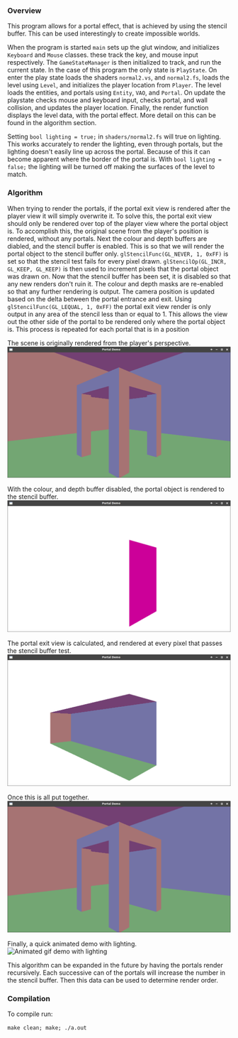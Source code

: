 
### Overview
This program allows for a portal effect, that is achieved by using the stencil buffer. This can be used interestingly to create impossible worlds.

When the program is started `main` sets up the glut window, and initializes `Keyboard` and `Mouse` classes. these track the key, and mouse input respectively. The `GameStateManager` is then initialized to track, and run the current state. In the case of this program the only state is `PlayState`. On enter the play state loads the shaders `normal2.vs`, and `normal2.fs`, loads the level using `Level`, and initializes the player location from `Player`. The level loads the entities, and portals using `Entity`, `VAO`, and `Portal`. On update the playstate checks mouse and keyboard input, checks portal, and wall collision, and updates the player location. Finally, the render function displays the level data, with the portal effect. More detail on this can be found in the algorithm section.

Setting `bool lighting = true;` in `shaders/normal2.fs` will true on lighting. This works accurately to render the lighting, even through portals, but the lighting doesn't easily line up across the portal. Because of this it can become apparent where the border of the portal is. With `bool lighting = false;` the lighting will be turned off making the surfaces of the level to match.

### Algorithm
When trying to render the portals, if the portal exit view is rendered after the player view it will simply overwrite it. To solve this, the portal exit view should only be rendered over top of the player view where the portal object is. To accomplish this, the original scene from the player's position is rendered, without any portals. Next the colour and depth buffers are diabled, and the stencil buffer is enabled. This is so that we will render the portal object to the stencil buffer only. `glStencilFunc(GL_NEVER, 1, 0xFF)` is set so that the stencil test fails for every pixel drawn. `glStencilOp(GL_INCR, GL_KEEP, GL_KEEP)` is then used to increment pixels that the portal object was drawn on. Now that the stencil buffer has been set, it is disabled so that any new renders don't ruin it. The colour and depth masks are re-enabled so that any further rendering is output. The camera position is updated based on the delta between the portal entrance and exit. Using `glStencilFunc(GL_LEQUAL, 1, 0xFF)` the portal exit view render is only output in any area of the stencil less than or equal to 1. This allows the view out the other side of the portal to be rendered only where the portal object is. This process is repeated for each portal that is in a position

The scene is originally rendered from the player's perspective.
![Original Player View](res/originalRoom.png)

With the colour, and depth buffer disabled, the portal object is rendered to the stencil buffer.
![Portal Stencil Buffer](res/portal.png)

The portal exit view is calculated, and rendered at every pixel that passes the stencil buffer test.
![Portal Exit View](res/throughPortal.png)

Once this is all put together.
![Final Image](res/completeRoom.png)

Finally, a quick animated demo with lighting.
![Animated gif demo with lighting](res/animatedDemo.gif)

This algorithm can be expanded in the future by having the portals render recursively. Each successive can of the portals will increase the number in the stencil buffer. Then this data can be used to determine render order.

### Compilation
To compile run:
```
make clean; make; ./a.out
```
